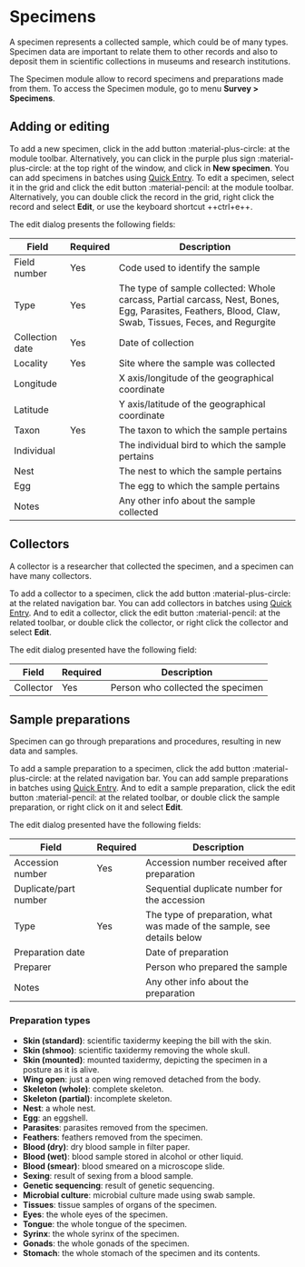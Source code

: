 # Specimens

A specimen represents a collected sample, which could be of many types. Specimen data are important to relate them to other records and also to deposit them in scientific collections in museums and research institutions.

The Specimen module allow to record specimens and preparations made from them. To access the Specimen module, go to menu **Survey > Specimens**.

## Adding or editing

To add a new specimen, click in the add button :material-plus-circle: at the module toolbar. Alternatively, you can click in the purple plus sign :material-plus-circle: at the top right of the window, and click in **New specimen**. You can add specimens in batches using [Quick Entry](adding-and-editing-data.md#quick-entry). To edit a specimen, select it in the grid and click the edit button :material-pencil: at the module toolbar. Alternatively, you can double click the record in the grid, right click the record and select **Edit**, or use the keyboard shortcut ++ctrl+e++.

The edit dialog presents the following fields:

Field | Required | Description
--- | --- | ---
Field number | Yes | Code used to identify the sample
Type | Yes | The type of sample collected: Whole carcass, Partial carcass, Nest, Bones, Egg, Parasites, Feathers, Blood, Claw, Swab, Tissues, Feces, and Regurgite
Collection date | Yes | Date of collection
Locality | Yes | Site where the sample was collected
Longitude | | X axis/longitude of the geographical coordinate
Latitude | | Y axis/latitude of the geographical coordinate
Taxon | Yes | The taxon to which the sample pertains
Individual | | The individual bird to which the sample pertains
Nest | | The nest to which the sample pertains
Egg | | The egg to which the sample pertains
Notes | | Any other info about the sample collected

## Collectors

A collector is a researcher that collected the specimen, and a specimen can have many collectors.

To add a collector to a specimen, click the add button :material-plus-circle: at the related navigation bar. You can add collectors in batches using [Quick Entry](adding-and-editing-data.md#quick-entry). And to edit a collector, click the edit button :material-pencil: at the related toolbar, or double click the collector, or right click the collector and select **Edit**.

The edit dialog presented have the following field:

Field | Required | Description
--- | --- | ---
Collector | Yes | Person who collected the specimen

## Sample preparations

Specimen can go through preparations and procedures, resulting in new data and samples.

To add a sample preparation to a specimen, click the add button :material-plus-circle: at the related navigation bar. You can add sample preparations in batches using [Quick Entry](adding-and-editing-data.md#quick-entry). And to edit a sample preparation, click the edit button :material-pencil: at the related toolbar, or double click the sample preparation, or right click on it and select **Edit**.

The edit dialog presented have the following fields:

Field | Required | Description
--- | --- | ---
Accession number | Yes | Accession number received after preparation
Duplicate/part number | | Sequential duplicate number for the accession
Type | Yes | The type of preparation, what was made of the sample, see details below
Preparation date | | Date of preparation
Preparer | | Person who prepared the sample
Notes | | Any other info about the preparation

### Preparation types

- **Skin (standard)**: scientific taxidermy keeping the bill with the skin.
- **Skin (shmoo)**: scientific taxidermy removing the whole skull.
- **Skin (mounted)**: mounted taxidermy, depicting the specimen in a posture as it is alive.
- **Wing open**: just a open wing removed detached from the body.
- **Skeleton (whole)**: complete skeleton.
- **Skeleton (partial)**: incomplete skeleton.
- **Nest**: a whole nest.
- **Egg**: an eggshell.
- **Parasites**: parasites removed from the specimen.
- **Feathers**: feathers removed from the specimen.
- **Blood (dry)**: dry blood sample in filter paper.
- **Blood (wet)**: blood sample stored in alcohol or other liquid.
- **Blood (smear)**: blood smeared on a microscope slide.
- **Sexing**: result of sexing from a blood sample.
- **Genetic sequencing**: result of genetic sequencing.
- **Microbial culture**: microbial culture made using swab sample.
- **Tissues**: tissue samples of organs of the specimen.
- **Eyes**: the whole eyes of the specimen.
- **Tongue**: the whole tongue of the specimen.
- **Syrinx**: the whole syrinx of the specimen.
- **Gonads**: the whole gonads of the specimen.
- **Stomach**: the whole stomach of the specimen and its contents.
